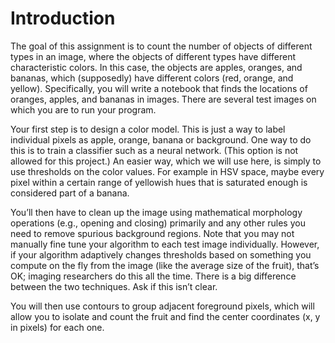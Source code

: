 # Introduction
The goal of this assignment is to count the number of objects of different types in an image, where the objects of different types have different characteristic colors. In this case, the objects are apples, oranges, and bananas, which (supposedly) have different colors (red, orange, and yellow). Specifically, you will write a notebook that finds the locations of oranges, apples, and bananas in images. There are several test images on which you are to run your program.

Your first step is to design a color model. This is just a way to label individual pixels as apple, orange, banana or background. One way to do this is to train a classifier such as a neural network. (This option is not allowed for this project.) An easier way, which we will use here, is simply to use thresholds on the color values. For example in HSV space, maybe every pixel within a certain range of yellowish hues that is saturated enough is considered part of a banana.

You’ll then have to clean up the image using mathematical morphology operations (e.g., opening and closing) primarily and any other rules you need to remove spurious background regions. Note that you may not manually fine tune your algorithm to each test image individually. However, if your algorithm adaptively changes thresholds based on something you compute on the fly from the image (like the average size of the fruit), that’s OK; imaging researchers do this all the time. There is a big difference between the two techniques. Ask if this isn’t clear.

You will then use contours to group adjacent foreground pixels, which will allow you to isolate and count the fruit and find the center coordinates (x, y in pixels) for each one. 

